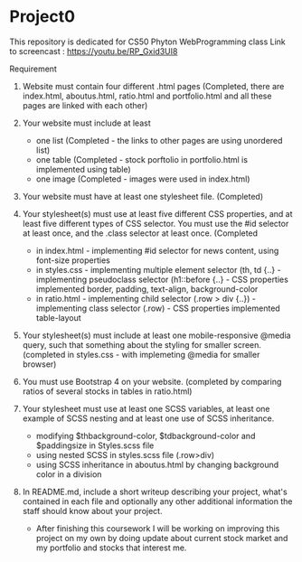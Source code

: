 # Project0
This repository is dedicated for CS50 Phyton WebProgramming class
Link to screencast : https://youtu.be/RP_Gxid3UI8

Requirement
1. Website must contain four different .html pages 
   (Completed, there are index.html, aboutus.html, ratio.html and portfolio.html and all   these pages are linked with each other)
   
2. Your website must include at least 
   - one list (Completed - the links to other pages are using unordered list)
   - one table (Completed - stock porftolio in portfolio.html is implemented using table)
   - one image (Completed - images were used in index.html)
  
3. Your website must have at least one stylesheet file.
   (Completed)

4. Your stylesheet(s) must use at least five different CSS properties, and at least five different types of CSS selector. You must use the #id selector at least once, and the .class selector at least once. 
   (Completed
   - in index.html - implementing #id selector for news content, using font-size properties
   - in styles.css - implementing multiple element selector (th, td {..}
                   - implementing pseudoclass selector (h1::before {..}
                   - CSS properties implemented border, padding, text-align, background-color
   - in ratio.html - implementing child selector (.row > div {..})
                  - implementing class selector (.row)
                  - CSS properties implemented table-layout
   
 5. Your stylesheet(s) must include at least one mobile-responsive @media query, such that something about the styling for smaller screen. 
    (completed in styles.css - with implemeting @media for smaller browser)
    
 6. You must use Bootstrap 4 on your website. (completed by comparing ratios of several stocks in tables in ratio.html)
 7. Your stylesheet must use at least one SCSS variables, at least one example of SCSS nesting and at least one use of SCSS inheritance. 
    - modifying $thbackground-color, $tdbackground-color and $paddingsize in Styles.scss file
    - using nested SCSS in styles.scss file (.row>div)
    - using SCSS inheritance in aboutus.html by changing background color in a division
    
 8. In README.md, include a short writeup describing your project, what's contained in each file and optionally any other additional information the staff should know about your project. 
    - After finishing this coursework I will be working on improving this project on my own by doing update about current stock market and my portfolio and stocks that interest me. 
    
 
